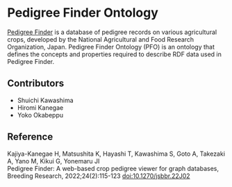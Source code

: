 # Pedigree Finder Ontology

[Pedigree Finder](https://pedigree.db.naro.go.jp/) is a database of pedigree records on various agricultural crops, developed by the National Agricultural and Food Research Organization, Japan. Pedigree Finder Ontology (PFO) is an ontology that defines the concepts and properties required to describe RDF data used in Pedigree Finder.

## Contributors

- Shuichi Kawashima
- Hiromi Kanegae
- Yoko Okabeppu

## Reference

Kajiya-Kanegae H, Matsushita K, Hayashi T, Kawashima S, Goto A, Takezaki A, Yano M, Kikui G, Yonemaru JI  
Pedigree Finder: A web-based crop pedigree viewer for graph databases, Breeding Research, 2022;24(2):115-123  [doi:10.1270/jsbbr.22J02](https://www.jstage.jst.go.jp/article/jsbbr/24/2/24_22J02/_article/-char/en)

